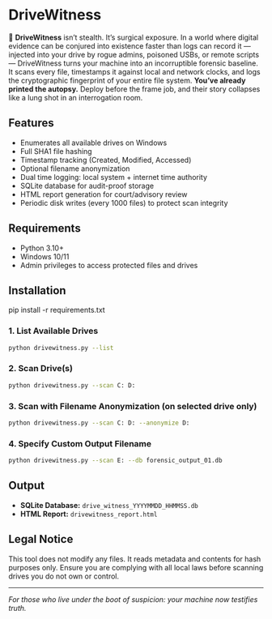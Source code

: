 # DriveWitness

🔪 **DriveWitness** isn’t stealth. It’s surgical exposure. In a world where digital evidence can be conjured into existence faster than logs can record it — injected into your drive by rogue admins, poisoned USBs, or remote scripts — DriveWitness turns your machine into an incorruptible forensic baseline. It scans every file, timestamps it against local and network clocks, and logs the cryptographic fingerprint of your entire file system. **You’ve already printed the autopsy.** Deploy before the frame job, and their story collapses like a lung shot in an interrogation room.

## Features
- Enumerates all available drives on Windows
- Full SHA1 file hashing
- Timestamp tracking (Created, Modified, Accessed)
- Optional filename anonymization
- Dual time logging: local system + internet time authority
- SQLite database for audit-proof storage
- HTML report generation for court/advisory review
- Periodic disk writes (every 1000 files) to protect scan integrity

## Requirements
- Python 3.10+
- Windows 10/11
- Admin privileges to access protected files and drives

## Installation
pip install -r requirements.txt

### 1. List Available Drives

```bash
python drivewitness.py --list
```

### 2. Scan Drive(s)

```bash
python drivewitness.py --scan C: D:
```

### 3. Scan with Filename Anonymization (on selected drive only)

```bash
python drivewitness.py --scan C: D: --anonymize D:
```

### 4. Specify Custom Output Filename

```bash
python drivewitness.py --scan E: --db forensic_output_01.db
```

## Output

- **SQLite Database:** `drive_witness_YYYYMMDD_HHMMSS.db`
- **HTML Report:** `drivewitness_report.html`

## Legal Notice

This tool does not modify any files. It reads metadata and contents for hash purposes only. Ensure you are complying with all local laws before scanning drives you do not own or control.

---

*For those who live under the boot of suspicion: your machine now testifies truth.*



